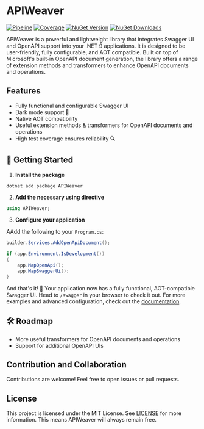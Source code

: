 # APIWeaver

[![Pipeline](https://github.com/xC0dex/APIWeaver/actions/workflows/ci.yml/badge.svg)](https://github.com/xC0dex/APIWeaver/actions/workflows/ci.yml)
[![Coverage](https://sonarcloud.io/api/project_badges/measure?project=xC0dex_APIWeaver&metric=coverage)](https://sonarcloud.io/summary/new_code?id=xC0dex_APIWeaver)
[![NuGet Version](https://img.shields.io/nuget/v/APIWeaver.Swagger)](https://www.nuget.org/packages/APIWeaver/)
[![NuGet Downloads](https://img.shields.io/nuget/dt/APIWeaver.Swagger)](https://www.nuget.org/packages/APIWeaver.Swagger/)

APIWeaver is a powerful and lightweight library that integrates Swagger UI and OpenAPI support into your .NET 9 applications. It is designed to be user-friendly, fully configurable, and AOT compatible. Built on top of Microsoft's built-in OpenAPI document generation, the library offers a range of extension methods and transformers to enhance OpenAPI documents and operations.

## Features

- Fully functional and configurable Swagger UI
- Dark mode support 🌙
- Native AOT compatibility
- Useful extension methods & transformers for OpenAPI documents and operations
- High test coverage ensures reliability 🔍

## 🚀 Getting Started

1. **Install the package**

```shell
dotnet add package APIWeaver
```

2. **Add the necessary using directive**

```csharp
using APIWeaver;
```

3. **Configure your application**

AAdd the following to your `Program.cs`:

```csharp
builder.Services.AddOpenApiDocument();

if (app.Environment.IsDevelopment())
{
    app.MapOpenApi();
    app.MapSwaggerUi();
}
```

And that's it! 🎉 Your application now has a fully functional, AOT-compatible Swagger UI. Head to `/swagger` in your browser to check it out.
For more examples and advanced configuration, check out the [documentation](docs/Getting-Started.md).

## 🛠️ Roadmap
- More useful transformers for OpenAPI documents and operations
- Support for additional OpenAPI UIs

## Contribution and Collaboration

Contributions are welcome! Feel free to open issues or pull requests.

## License

This project is licensed under the MIT License. See [LICENSE](LICENSE) for more information.
This means APIWeaver will always remain free.
